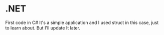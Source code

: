 # .NET
First code in C#
It's a simple application and I used struct in this case, just to learn about. But I'll update It later.
